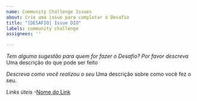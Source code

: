 ```yaml
---
name: Community Challenge Issues
about: Crie uma issue para completar o Desafio
title: "[DESAFIO] Issue DIO"
labels: community challenge
assignees: ''

---
```


*Tem alguma sugestão para quem for fazer o Desafio? Por favor descreva*
Uma descrição do que pode ser feito

*Descreva como você realizou o seu*
Uma descrição sobre como você fez o seu.

*Links úteis*
-[Nome do Link](URL)
